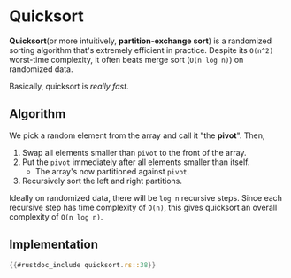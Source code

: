 # Quicksort

**Quicksort**(or more intuitively, **partition-exchange sort**)
is a randomized sorting algorithm
that's extremely efficient in practice.
Despite its `O(n^2)` worst-time complexity,
it often beats merge sort (`O(n log n)`) on randomized data.

Basically, quicksort is *really fast*.

## Algorithm

We pick a random element from the array and call it "the **pivot**".
Then,

1. Swap all elements smaller than `pivot` to the front of the array.
2. Put the `pivot` immediately after all elements smaller than itself.
   * The array's now partitioned against `pivot`.
3. Recursively sort the left and right partitions.

Ideally on randomized data, there will be `log n` recursive steps.
Since each recursive step has time complexity of `O(n)`,
this gives quicksort an overall complexity of `O(n log n)`.

## Implementation

```rust
{{#rustdoc_include quicksort.rs::38}}
```
